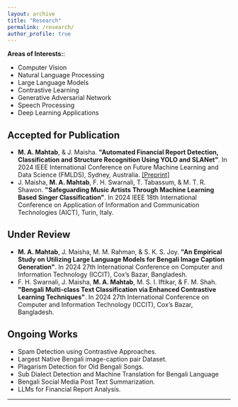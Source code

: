 ```yaml
---
layout: archive
title: "Research"
permalink: /research/
author_profile: true
---
```

<b>Areas of Interests:</b>:
* Computer Vision
* Natural Language Processing
* Large Language Models
* Contrastive Learning
* Generative Adversarial Network
* Speech Processing
* Deep Learning Applications
  
## Accepted for Publication

* <b>M. A. Mahtab</b>, & J. Maisha. <b>"Automated Financial Report Detection, Classification and Structure Recognition Using YOLO and SLANet"</b>. In 2024 IEEE International Conference on Future Machine Learning and Data Science (FMLDS), Sydney, Australia. [[Preprint]](http://dx.doi.org/10.13140/RG.2.2.19451.32803)
* J. Maisha, <b>M. A. Mahtab</b>, F. H. Swarnali, T. Tabassum, & M. T. R. Shawon. <b>"Safeguarding Music Artists Through Machine Learning Based Singer Classification"</b>. In 2024 IEEE 18th International Conference on Application of Information and Communication Technologies (AICT), Turin, Italy.
  
## Under Review

* <b>M. A. Mahtab</b>, J. Maisha, M. M. Rahman, & S. K. S. Joy. <b>"An Empirical Study on Utilizing Large Language Models for Bengali Image Caption Generation"</b>. In 2024 27th International Conference on Computer and Information Technology (ICCIT), Cox’s Bazar, Bangladesh.
* F. H. Swarnali, J. Maisha, <b>M. A. Mahtab</b>, M. S. I. Iftikar, & F. M. Shah. <b>"Bengali Multi-class Text Classification via Enhanced Contrastive Learning Techniques"</b>. In 2024 27th International Conference on Computer and Information Technology (ICCIT), Cox’s Bazar, Bangladesh.

## Ongoing Works

* Spam Detection using Contrastive Approaches.
* Largest Native Bengali image-caption pair Dataset.
* Plagarism Detection for Old Bengali Songs.
* Sub Dialect Detection and Machine Translation for Bengali Language
* Bengali Social Media Post Text Summarization.
* LLMs for Financial Report Analysis.

__________________________________________________